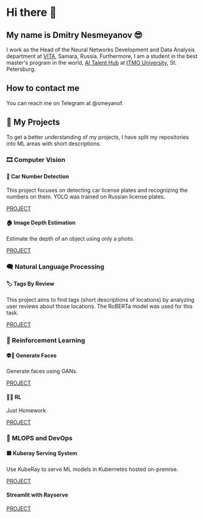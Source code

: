 # Hi there 👋
## My name is Dmitry Nesmeyanov 😎
I work as the Head of the Neural Networks Development and Data Analysis department at [VITA](https://vitaexpress.ru/), Samara, Russia.
Furthermore, I am a student in the best master's program in the world, [AI Talent Hub](https://ai.itmo.ru/) at [ITMO University](https://itmo.ru/), St. Petersburg.

## How to contact me
You can reach me on Telegram at @smeyanof.

## 🎒 My Projects 

To get a better understanding of my projects, I have split my repositories into ML areas with short descriptions.

### 🎞 Computer Vision

#### 🚗 Car Number Detection
This project focuses on detecting car license plates and recognizing the numbers on them. YOLO was trained on Russian license plates.

[PROJECT](https://github.com/smeyanoff/car-number-detection)

#### 🏠 Image Depth Estimation
Estimate the depth of an object using only a photo.

[PROJECT](https://github.com/smeyanoff/image-depth-estimation)

### 🗨 Natural Language Processing

#### 🏷 Tags By Review
This project aims to find tags (short descriptions of locations) by analyzing user reviews about those locations. The RoBERTa model was used for this task.

[PROJECT](https://github.com/smeyanoff/tags-by-review-nlp)

### 🤖 Reinforcement Learning

#### 👽🤡 Generate Faces
Generate faces using GANs.

[PROJECT](https://github.com/smeyanoff/generate-faces-csp-gan)

#### 🤖🤖 RL
Just Homework 

[PROJECT](https://github.com/smeyanoff/reinforcment_learning)

### 🚚 MLOPS and DevOps

#### 🟥 Kuberay Serving System
Use KubeRay to serve ML models in Kubernetes hosted on-premise.

[PROJECT](https://github.com/smeyanoff/kuberay-serving-system)

#### Streamlit with Rayserve

[PROJECT](https://github.com/smeyanoff/rayserve-streamlit-apps)
